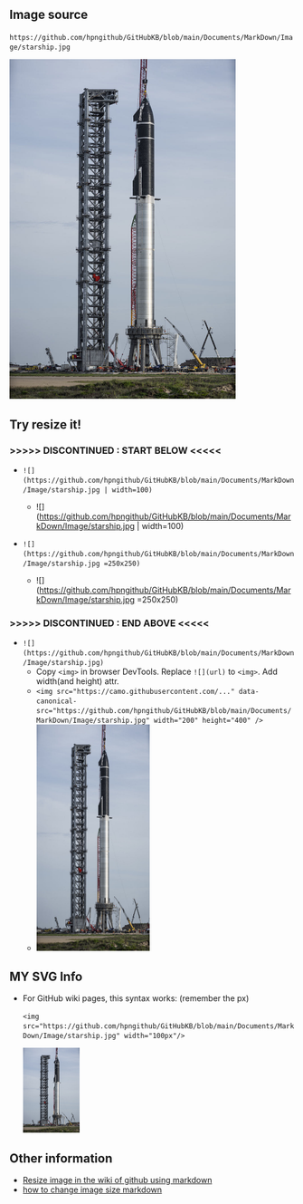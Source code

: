 ## Image source

`https://github.com/hpngithub/GitHubKB/blob/main/Documents/MarkDown/Image/starship.jpg`

 <img src="https://github.com/hpngithub/GitHubKB/blob/main/Documents/MarkDown/Image/starship.jpg" width="400x"/>


## Try resize it!
### >>>>> DISCONTINUED : START BELOW <<<<<
- `![](https://github.com/hpngithub/GitHubKB/blob/main/Documents/MarkDown/Image/starship.jpg | width=100)`
  - ![](https://github.com/hpngithub/GitHubKB/blob/main/Documents/MarkDown/Image/starship.jpg | width=100) 

- `![](https://github.com/hpngithub/GitHubKB/blob/main/Documents/MarkDown/Image/starship.jpg =250x250)`
  - ![](https://github.com/hpngithub/GitHubKB/blob/main/Documents/MarkDown/Image/starship.jpg =250x250) 
### >>>>> DISCONTINUED : END ABOVE <<<<<

- `![](https://github.com/hpngithub/GitHubKB/blob/main/Documents/MarkDown/Image/starship.jpg)`  
  - Copy `<img>` in browser DevTools. Replace `![](url)` to `<img>`. Add width(and height) attr.
  - `<img src="https://camo.githubusercontent.com/..." data-canonical-src="https://github.com/hpngithub/GitHubKB/blob/main/Documents/MarkDown/Image/starship.jpg" width="200" height="400" />`
  - <img src="https://github.com/hpngithub/GitHubKB/blob/main/Documents/MarkDown/Image/starship.jpg" alt="" data-canonical-src="https://github.com/hpngithub/GitHubKB/blob/main/Documents/MarkDown/Image/starship.jpg" width="200" height="400" />

## MY SVG Info
- For GitHub wiki pages, this syntax works: (remember the px)

    ```<img src="https://github.com/hpngithub/GitHubKB/blob/main/Documents/MarkDown/Image/starship.jpg" width="100px"/>```
 
    <img src="https://github.com/hpngithub/GitHubKB/blob/main/Documents/MarkDown/Image/starship.jpg" width="100px"/>

## Other information

- [Resize image in the wiki of github using markdown](http://stackoverflow.com/questions/24383700/resize-image-in-the-wiki-of-github-using-markdown)
- [how to change image size markdown](http://stackoverflow.com/questions/14675913/how-to-change-image-size-markdown)
